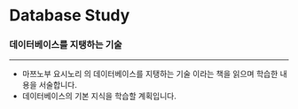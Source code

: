 # Database Study
### 데이터베이스를 지탱하는 기술
---
* 마쯔노부 요시노리 의 데이터베이스를 지탱하는 기술 이라는 책을 읽으며 학습한 내용을 서술합니다.
* 데이터베이스의 기본 지식을 학습할 계획입니다.